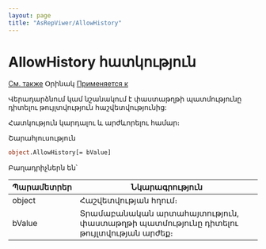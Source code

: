 ```yaml
---
layout: page
title: "AsRepViwer/AllowHistory"
---
```



# AllowHistory հատկություն 

[См. также](../AsRepViewer.md) Օրինակ [Применяется к](../AsRepViewer.md)

Վերադարձնում կամ նշանակում է փաստաթղթի պատմությունը դիտելու թույլտվություն հաշվետվությունից:

 Հատկություն կարդալու և արժևորելու համար։

Շարահյուսություն

``` vb
object.AllowHistory[= bValue]
```
Բաղադրիչներն են՝

| Պարամետրեր | Նկարագրություն |
|--|--|
| object | Հաշվետվության հղում։ |
| bValue | Տրամաբանական արտահայտություն, փաստաթղթի պատմությունը դիտելու թույլտվության արժեք։ |


